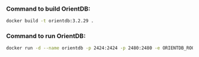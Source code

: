 ### Command to build OrientDB:
```bash
docker build -t orientdb:3.2.29 .
```

### Command to run OrientDB:
```bash
docker run -d --name orientdb -p 2424:2424 -p 2480:2480 -e ORIENTDB_ROOT_PASSWORD=rootpwd orientdb:3.2.29
